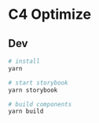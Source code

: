 # C4 Optimize 

## Dev

```bash
# install
yarn

# start storybook
yarn storybook

# build components
yarn build
```
